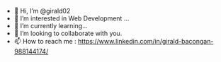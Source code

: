 - 👋 Hi, I’m @girald02
- 👀 I’m interested in Web Development ...
- 🌱 I’m currently learning...
- 💞️ I’m looking to collaborate with you. 
- 📫 How to reach me : https://www.linkedin.com/in/girald-bacongan-988144174/


